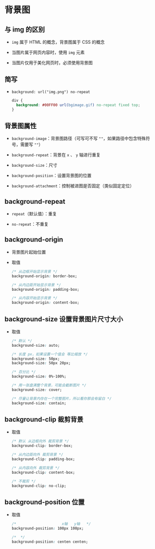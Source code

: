 # 背景图

## 与 img 的区别

*   `img` 属于 HTML 的概念，背景图属于 CSS 的概念

*   当图片属于网页内容时，使用 `img` 元素

*   当图片仅用于美化网页时，必须使用背景图

## 简写

*   `background: url("img.png") no-repeat `

    ```css
    div {
      background: #00FF00 url(bgimage.gif) no-repeat fixed top;
    }
    ```

## 背景图属性

*   `background-image`：背景图路径（可写可不写 `""`，如果路径中包含特殊符号，需要写 `""`）

*   `background-repeat`：背景在 `x` 、 `y` 轴进行重复

*   `background-size`：尺寸

*   `background-position`：设置背景图的位置

*   `background-attachment`：控制被进图是否固定（类似固定定位）

## background-repeat

*   `repeat`（默认值）：重复

*   `no-repeat`：不重复

## background-origin

*   背景图片起始位置

*   取值

    ```css
    /* 从边框开始显示背景 */
    background-origin: border-box;

    /* 从内边距开始显示背景 */
    background-origin: padding-box;

    /* 从内容开始显示背景 */
    background-origin: content-box;
    ```

## background-size 设置背景图片尺寸大小

*   取值

    ```css
    /* 默认 */
    background-size: auto;

    /* 长度 px，如果设置一个值会 等比缩放 */
    background-size: 50px;
    background-size: 50px 20px;

    /* 百分比 */
    background-size: 0%~100%;

    /* 用一张盘满整个背景，可能会截断图片 */
    background-size: cover;

    /* 尽量让背景内存在一个完整图片，所以看你那会有留白 */
    background-size: contain;
    ```

## background-clip 裁剪背景

*   取值

    ```css
    /* 默认 从边框向外 裁剪背景 */
    background-clip: border-box;

    /* 从内边距向外 裁剪背景 */
    background-clip: padding-box;

    /* 从内容向外 裁剪背景 */
    background-clip: content-box;

    /* 不裁剪 */
    background-clip: no-clip;
    ```

## background-position 位置

*   取值

    ```css
    /*                     x轴   y轴   */
    background-position: 100px 100px;

    /*  */
    background-position: centen centen;
    ```

